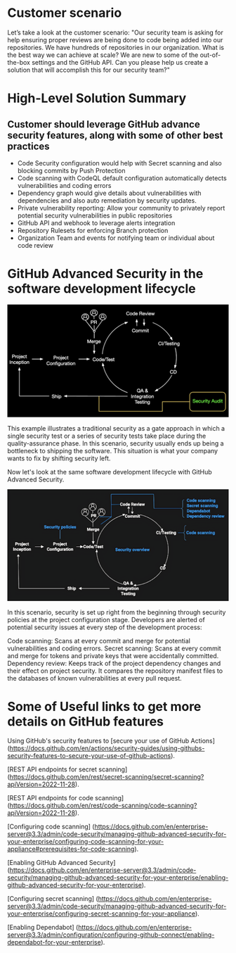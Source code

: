 # Customer scenario
Let’s take a look at the customer scenario: "Our security team is asking for help ensuring proper reviews are being done to code being added into our repositories. We have hundreds of repositories in our organization. What is the best way we can achieve at scale? We are new to some of the out-of-the-box settings and the GitHub API. Can you please help us create a solution that will accomplish this for our security team?"

# High-Level Solution Summary
## Customer should leverage GitHub advance security features, along with some of other best practices
- Code Security configuration would help with Secret scanning and also blocking commits by Push Protection
- Code scanning with CodeQL default configuration automatically detects vulnerabilities and coding errors
- Dependency graph would give details about vulnerabilities with dependencies and also auto remediation by security updates.
- Private vulnerability reporting: Allow your community to privately report potential security vulnerabilities in public repositories
- GitHub API and webhook to leverage alerts integration
- Repository Rulesets for enforcing Branch protection
- Organization Team and events for notifying team or individual about code review


# GitHub Advanced Security in the software development lifecycle

![/Users/satishshedge/Desktop/csatech/csatech/images/SecurityAudit.png](https://github.com/SatishShedgeOrg/csatech/blob/main/images/SecurityAudit.png)

This example illustrates a traditional security as a gate approach in which a single security test or a series of security tests take place during the quality-assurance phase. In this scenario, security usually ends up being a bottleneck to shipping the software. This situation is what your company wants to fix by shifting security left.

Now let's look at the same software development lifecycle with GitHub Advanced Security.

![/Users/satishshedge/Desktop/csatech/csatech/images/Security.png](https://github.com/SatishShedgeOrg/csatech/blob/main/images/Security.png)

In this scenario, security is set up right from the beginning through security policies at the project configuration stage. Developers are alerted of potential security issues at every step of the development process:

Code scanning: Scans at every commit and merge for potential vulnerabilities and coding errors.
Secret scanning: Scans at every commit and merge for tokens and private keys that were accidentally committed.
Dependency review: Keeps track of the project dependency changes and their effect on project security. It compares the repository manifest files to the databases of known vulnerabilities at every pull request.


# Some of Useful links to get more details on GitHub features
Using GitHub's security features to [secure your use of GitHub Actions]
(https://docs.github.com/en/actions/security-guides/using-githubs-security-features-to-secure-your-use-of-github-actions).

[REST API endpoints for secret scanning]
(https://docs.github.com/en/rest/secret-scanning/secret-scanning?apiVersion=2022-11-28).

[REST API endpoints for code scanning]
(https://docs.github.com/en/rest/code-scanning/code-scanning?apiVersion=2022-11-28).

[Configuring code scanning]
(https://docs.github.com/en/enterprise-server@3.3/admin/code-security/managing-github-advanced-security-for-your-enterprise/configuring-code-scanning-for-your-appliance#prerequisites-for-code-scanning).

[Enabling GitHub Advanced Security]
(https://docs.github.com/en/enterprise-server@3.3/admin/code-security/managing-github-advanced-security-for-your-enterprise/enabling-github-advanced-security-for-your-enterprise).

[Configuring secret scanning]
(https://docs.github.com/en/enterprise-server@3.3/admin/code-security/managing-github-advanced-security-for-your-enterprise/configuring-secret-scanning-for-your-appliance).

[Enabling Dependabot]
(https://docs.github.com/en/enterprise-server@3.3/admin/configuration/configuring-github-connect/enabling-dependabot-for-your-enterprise).